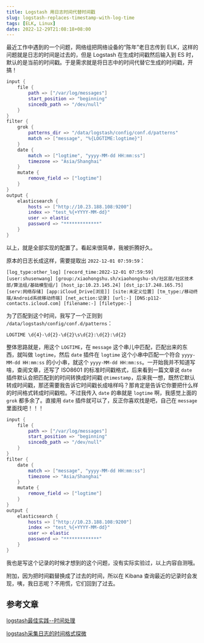 ```yaml
---
title: Logstash 用日志时间代替时间戳
slug: logstash-replaces-timestamp-with-log-time
tags: [ELK, Linux]
date: 2022-12-29T21:08:18+08:00
---
```


最近工作中遇到的一个问题，网络组把网络设备的“陈年”老日志传到 ELK，这样的问题就是日志的时间是过去的，但是 Logstash 在生成时间戳然后输入到 ES 时，默认的是当前的时间戳。于是需求就是将日志中的时间代替它生成的时间戳，开搞！<!--more-->

```lua
input {
    file {
        path => ["/var/log/messages"]
        start_position => "beginning"
        sincedb_path => "/dev/null"
    }
}
filter {
    grok {
        patterns_dir => "/data/logstash/config/conf.d/patterns"
        match => ["message", "%{LOGTIME:logtime}"]
    }
    date {
        match => ["logtime", "yyyy-MM-dd HH:mm:ss"]
        timezone => "Asia/Shanghai"
    }
    mutate {
        remove_field => ["logtime"]
    }
}
output {
    elasticsearch {
        hosts => ["http://10.23.188.108:9200"]
        index => "test_%{+YYYY-MM-dd}"
        user => elastic
        password => "*************"
    }
}
```

以上，就是全部实现的配置了。看起来很简单，我被折腾好久。

原本的日志长成这样，需要提取出 `2022-12-01 07:59:59`：

```
[log_type:other_log] [record_time:2022-12-01 07:59:59] [user:shusenwang] [group:/xiaohongshu.sh/xiaohongshu-sh/社区部/社区技术部/算法组/基础模型组/] [host_ip:10.23.145.24] [dst_ip:17.248.165.75] [serv:网络存储] [app:iCloud_Drive[浏览]] [site:未定义位置] [tm_type:/移动终端/Android系统移动终端] [net_action:记录] [url:-] [DNS:p112-contacts.icloud.com] [filename:-] [filetype:-] 
```

为了匹配到这个时间，我写了一个正则到 `/data/logstash/config/conf.d/patterns`：

```
LOGTIME \d{4}-\d{2}-\d{2}\s\d{2}:\d{2}:\d{2}
```

整体思路就是，用这个 `LOGTIME`，在 `message` 这个串儿中匹配，匹配出来的东西，就叫做 `logtime`，然后 `date` 插件在 `logtime` 这个小串中匹配一个符合 `yyyy-MM-dd HH:mm:ss` 的小小串，就这个 `yyyy-MM-dd HH:mm:ss`。一开始我并不知道写啥，查阅文章，还写了 ISO8601 的标准时间戳格式，后来看到一篇文章说 `date` 插件默认会把匹配到的时间转换成时间戳 `@timestamp`，后来我一想，既然它默认转成时间戳，那还需要我告诉它时间戳长成啥样吗？那肯定是告诉它你要把什么样的时间格式转成时间戳啦。不过我传入 `date` 的串就是 `logtime` 啊，我感觉上面的 `grok` 都多余了。直接用 `date` 插件就可以了，反正你喜欢找是吧，自己在 `message` 里面找吧！！！

```lua
input {
    file {
        path => ["/var/log/messages"]
        start_position => "beginning"
        sincedb_path => "/dev/null"
    }
}
filter {
    date {
        match => ["message", "yyyy-MM-dd HH:mm:ss"]
        timezone => "Asia/Shanghai"
    }
    mutate {
        remove_field => ["logtime"]
    }
}
output {
    elasticsearch {
        hosts => ["http://10.23.188.108:9200"]
        index => "test_%{+YYYY-MM-dd}"
        user => elastic
        password => "*************"
    }
}
```

我也是写这个记录的时候才想到的这个问题，没有实际实验过，以上内容自测哦。

附加，因为把时间戳替换成了过去的时间，所以在 Kibana 查询最近的记录时会发现，咦，我日志呢？不用慌，它们回到了过去。

## 参考文章

[logstash最佳实践--时间处理](https://doc.yonyoucloud.com/doc/logstash-best-practice-cn/filter/date.html)

[logstash采集日志的时间格式探微](https://wiki.eryajf.net/pages/3396.html#_1-date-filter-%E6%8F%92%E4%BB%B6)